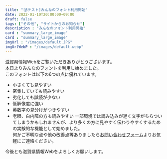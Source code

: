 ```yaml
---
title: "[βテスト]みんなのフォント利用開始"
date: 2022-01-10T20:00:00+09:00
draft: false
tags: ["その他", "サイトからのお知らせ"]
description : "みんなのフォント利用開始"
card : "summary_large_image"
card : "summary_large_image"
imgUrl : "/images/default.JPG"
imgUrlWebP : "/images/default.webp"
---
```

滋賀県情報Webをご覧いただきありがとうございます。  
本日よりみんなのフォントを利用し始めました。  
このフォントは以下の6つの点に優れています。  
- 小さくても見やすい
- 密集していても読みやすい
- 劣化しても誤読が少ない
- 低解像度に強い
- 英数字の見分けがつきやすい
- 老眼、白内障の方も読みやすい 
一部環境では読み込みが遅く文字がちらついてしまうかもしれませんが、より多くの方に見やすく伝わりやすくするための実験的な機能として始めました。  
何かご不明な点や他の改善点等ありましたら[お問い合わせフォーム](https://shiga-info.net/site/contact/)よりお気軽にご連絡ください。

今後とも滋賀県情報Webをよろしくお願いします。